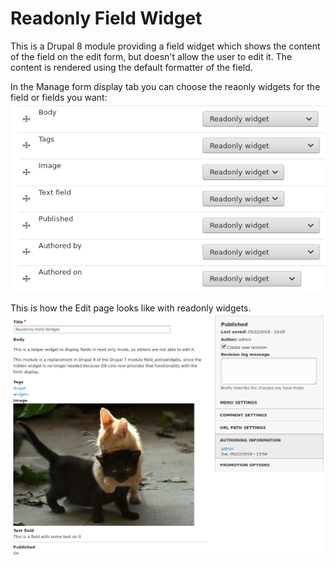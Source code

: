 # Readonly Field Widget

This is a Drupal 8 module providing a field widget which shows the content of the field on the edit form, but doesn't allow the user to edit it. The content is rendered using the default formatter of the field.


In the Manage form display tab you can choose the reaonly widgets for the field or fields you want:
![Screenshot - Editing Article](images/screenshot-choose-readonly-widget.png)


This is how the Edit page looks like with readonly widgets.
![Screenshot - Editing Article](images/screenshot-edit-article-readonly.png)
